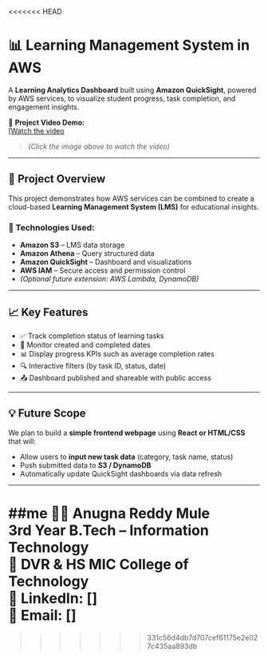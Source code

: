 <<<<<<< HEAD
# 📊 Learning Management System in AWS

A **Learning Analytics Dashboard** built using **Amazon QuickSight**, powered by AWS services, to visualize student progress, task completion, and engagement insights.

🎥 **Project Video Demo:**  
[[Watch the video](https://drive.google.com/file/d/1cWXmEbBKLvEhAJ1H1FhPROjg0CuUu_f-/view?usp=drive_link)  
> *(Click the image above to watch the video)*

---

## 🚀 Project Overview

This project demonstrates how AWS services can be combined to create a cloud-based **Learning Management System (LMS)** for educational insights.

### 🔧 Technologies Used:
- **Amazon S3** – LMS data storage  
- **Amazon Athena** – Query structured data  
- **Amazon QuickSight** – Dashboard and visualizations  
- **AWS IAM** – Secure access and permission control  
- *(Optional future extension: AWS Lambda, DynamoDB)*

---

## 📈 Key Features

- ✅ Track completion status of learning tasks
- 📅 Monitor created and completed dates
- 📊 Display progress KPIs such as average completion rates
- 🔍 Interactive filters (by task ID, status, date)
- 📤 Dashboard published and shareable with public access

---

## 💡 Future Scope

We plan to build a **simple frontend webpage** using **React or HTML/CSS** that will:
- Allow users to **input new task data** (category, task name, status)
- Push submitted data to **S3 / DynamoDB**
- Automatically update QuickSight dashboards via data refresh

---

##me
👩‍💻 **Anugna Reddy Mule**  
3rd Year B.Tech – Information Technology  
📍 DVR & HS MIC College of Technology  
🔗 LinkedIn: []  
📧 Email: []
=======

>>>>>>> 331c56d4db7d707cef61175e2e027c435aa893db
